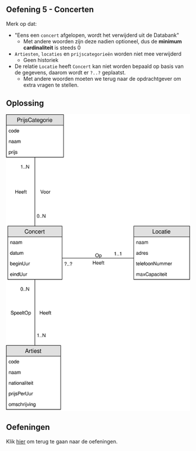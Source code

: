 ## Oefening 5 - Concerten
Merk op dat:
- "Eens een `concert` afgelopen, wordt het verwijderd uit de Databank"
    - Met andere woorden zijn deze nadien optioneel, dus de **minimum cardinaliteit** is steeds 0
- `Artiesten`, `locaties` en `prijscategorieën` worden niet mee verwijderd 
    - Geen historiek
- De relatie `Locatie` heeft `Concert` kan niet worden bepaald op basis van de gegevens, daarom wordt er `?..?` geplaatst.
    - Met andere woorden moeten we terug naar de opdrachtgever om extra vragen te stellen.

## Oplossing

<img src="./exercise-5.svg">

## Oefeningen
Klik [hier](../exercises.md) om terug te gaan naar de oefeningen.